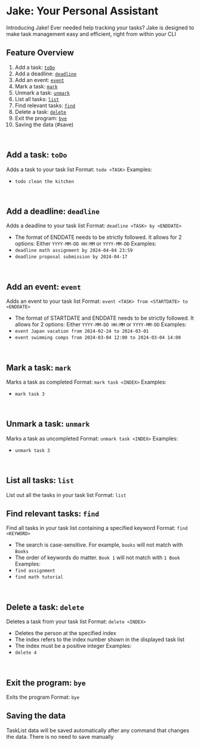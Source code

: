 # Jake: Your Personal Assistant
Introducing Jake! Ever needed help tracking your tasks? Jake is designed to make task management easy and efficient, right from within your CLI
<br>

## Feature Overview
1. Add a task: [`toDo`](#todo)
2. Add a deadline: [`deadline`](#deadline)
3. Add an event: [`event`](#event)
4. Mark a task: [`mark`](#mark)
5. Unmark a task: [`unmark`](#unmark)
6. List all tasks: [`list`](#list)
7. Find relevant tasks: [`find`](#find)
8. Delete a task: [`delete`](#delete)
9. Exit the program: [`bye`](#bye)
10. Saving the data (#save)
<br>

## Add a task: `toDo` <a name="todo"></a>
Adds a task to your task list
Format: `todo <TASK>`
Examples:
- `todo clean the kitchen`
<br>

## Add a deadline: `deadline` <a name="deadline"></a>
Adds a deadline to your task list
Format: `deadline <TASK> by <ENDDATE>`
- The format of ENDDATE needs to be strictly followed. It allows for 2 options: Either `YYYY-MM-DD HH:MM` or `YYYY-MM-DD`
Examples:
- `deadline math assignment by 2024-04-04 23:59`
- `deadline proposal submission by 2024-04-17`
<br>

## Add an event: `event` <a name="event"></a>
Adds an event to your task list
Format: `event <TASK> from <STARTDATE> to <ENDDATE>`
- The format of STARTDATE and ENDDATE needs to be strictly followed. It allows for 2 options: Either `YYYY-MM-DD HH:MM` or `YYYY-MM-DD`
Examples:
- `event Japan vacation from 2024-02-24 to 2024-03-01`
- `event swimming comps from 2024-03-04 12:00 to 2024-03-04 14:00`
<br>

## Mark a task: `mark` <a name="mark"></a>
Marks a task as completed
Format: `mark task <INDEX>`
Examples:
- `mark task 3`
<br>

## Unmark a task: `unmark` <a name="unmark"></a>
Marks a task as uncompleted
Format: `unmark task <INDEX>`
Examples:
- `unmark task 3`
<br>

## List all tasks: `list` <a name="list"></a>
List out all the tasks in your task list
Format: `list`
<br>

## Find relevant tasks: `find` <a name="find"></a>
Find all tasks in your task list containing a specified keyword
Format: `find <KEYWORD>`
- The search is case-sensitive. For example, `books` will not match with `Books`
- The order of keywords do matter. `Book 1` will not match with `1 Book` 
Examples:
- `find assignment`
- `find math tutorial`
<br>

## Delete a task: `delete` <a name="delete"></a>
Deletes a task from your task list
Format: `delete <INDEX>`
- Deletes the person at the specified index
- The index refers to the index number shown in the displayed task list
- The index must be a positive integer
Examples:
- `delete 4`
<br>

## Exit the program: `bye` <a name="bye"></a>
Exits the program
Format: `bye`
<br>

## Saving the data <a name="save"></a>
TaskList data will be saved automatically after any command that changes the data. There is no need to save manually